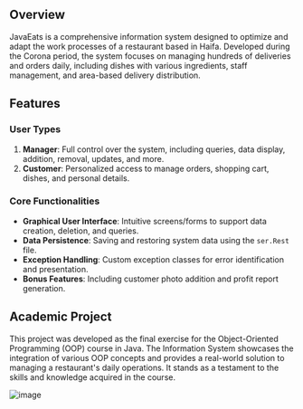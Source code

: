 
## Overview

JavaEats is a comprehensive information system designed to optimize and adapt the work processes of a restaurant based in Haifa. Developed during the Corona period, the system focuses on managing hundreds of deliveries and orders daily, including dishes with various ingredients, staff management, and area-based delivery distribution.

## Features

### User Types
1. **Manager**: Full control over the system, including queries, data display, addition, removal, updates, and more.
2. **Customer**: Personalized access to manage orders, shopping cart, dishes, and personal details.

### Core Functionalities
- **Graphical User Interface**: Intuitive screens/forms to support data creation, deletion, and queries.
- **Data Persistence**: Saving and restoring system data using the `ser.Rest` file.
- **Exception Handling**: Custom exception classes for error identification and presentation.
- **Bonus Features**: Including customer photo addition and profit report generation.

## Academic Project

This project was developed as the final exercise for the Object-Oriented Programming (OOP) course in Java. The Information System showcases the integration of various OOP concepts and provides a real-world solution to managing a restaurant's daily operations. It stands as a testament to the skills and knowledge acquired in the course.


![image](https://github.com/muhammadha04/JavaEats-Restaurant-Information-System/assets/103769302/e27784ac-5181-4a33-bb1b-ec0fccdd99a5)
